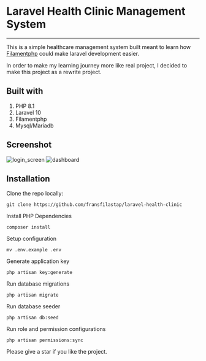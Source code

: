 # Laravel Health Clinic Management System
---
This is a simple healthcare management system built meant to learn how [Filamentphp](https://github.com/filamentphp)  could make laravel development easier.

In order to make my learning journey more like real project, I decided to make this project as a rewrite project.

## Built with
1. PHP 8.1
2. Laravel 10
3. Filamentphp 
4. Mysql/Mariadb

## Screenshot

<img src="https://res.cloudinary.com/dhtk5fgay/image/upload/v1694859451/Screenshot_2023-09-16_at_17.14.21_qea0k2.png" alt="login_screen">

<img src="https://res.cloudinary.com/dhtk5fgay/image/upload/v1694859451/Screenshot_2023-09-16_at_17.16.31_ypurxl.png" alt="dashboard">

## Installation

Clone the repo locally:

```
git clone https://github.com/fransfilastap/laravel-health-clinic
```

Install PHP Dependencies
```
composer install
```

Setup configuration
```
mv .env.example .env
```

Generate application key

```
php artisan key:generate
```

Run database migrations
```
php artisan migrate
```

Run database seeder

```
php artisan db:seed
```

Run role and permission configurations
```
php artisan permissions:sync
```


Please give a star if you like the project. 
